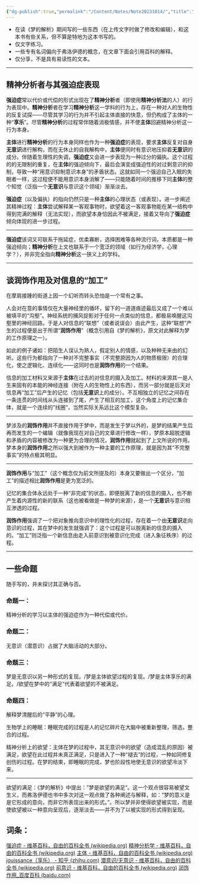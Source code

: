 ```yaml
---
{"dg-publish":true,"permalink":"/Content/Notes/Note20231014/","title":"231014|笔记|读《梦的解析》","tags":["note"],"created":"","updated":""}
---
```


- 在读《梦的解析》期间写的一些东西（在上传文字时做了修改和编辑），和这本书有些关系，但不算是特地为这本书写的。
- 仅文字练习。
- 一些专有名词偏向于弗洛伊德的概念，在文章下面会引用百科的解释。
- 仅分享，不是具有易读性的文本。

***
## **精神分析**者与其强迫症表现

**强迫症**常以代价或代偿的形式出现在了**精神分析**者（即使用**精神分析法**的人）的行为表现中。**精神分析**者在学习**精神分析**这一学科的行为上，存在一种对人的生物性的反复试探——尽管其学习的行为并不引起主体直接的快意，但仍构成了主体的一种“**享乐**”。尽管**精神分析**的过程常伴随着消极情感，并不使**主体**回避精神分析这一行为本身。

**主体**进行**精神分析**的行为本身同样也作为一种**强迫症**的表现，要求**主体**反复对自身**无意识**进行解构，而在无休止的自我解构中，**主体**便同时有意识地压抑着**无意识**的成分。伴随着生理性的失调，**强迫症**又会进一步表现为一种过分的偏执。这个过程的的无限制的重复，在**主体**的强迫倾向下，最后会演变成强迫性的对过剩意识的抑制，导致一种“用意识抑制意识本身”的矛盾状态。这就如同一个强迫自己入眠的失眠者一样，这过程便不能用意识本身消解了——只能随着时间的推移下同**主体**的整个知觉（泛指一个**无意识**与意识这个领域）渐渐淡去。

**强迫症**（以及偏执）的指向仍然只是一种**主体**的心理状态（或表现）。进一步阐述其精神过程：**主体**尝试解释某一客观事物时，欲望着这一客观事物能在某一结构中得到完满的解释（无法实现），而欲望本身恰因此不被满足，接着又导向了**强迫症**倾向体现的进一步过程。
***
**强迫症**该词又可联系于拖延症，优柔寡断，选择困难等各种流行词，本质都是一种强迫倾向；**精神分析**在上文也联系于一个宽泛的领域（如行为经济学，心理学？），并非完全指向**精神分析**这一狭义上的学科。
***
## 谈润饰作用及对信息的“加工”

在摩肩接踵的街道上因一个幻听而转头恐怕是一个常有之事。

人会对在意的事情仅在大量神经里的循环，留下的一道道痕迹最后又成了一个难以被填平的“沟壑”。神经系统的捕风捉影对于任何一点类似的信息，都极易唤醒这沟壑里的神经回路。于是人对信息的“联想”（或者说误会）由此产生，这种“联想”产生的过程便是出于所谓“**润饰作用**”（概念引用自《梦的解析》，原文对此解释为梦的工作原理之一）。

如此的例子诸如：把陌生人误认为熟人，假定别人的情感，以及种种无来由的幻听。这些行为都指向了一种对不完整事实（不完整原因为人的物质极限）的合理化，使之逻辑化、连续化——这同时也是**润饰作用**的一个结果。

信息的加工材料又来源于**主体**在过去的对信息的摄入及加工。材料的来源其一是人生来固有的本能的神经连接（附在人的生物性上的东西），而另一部分就是后天对信息再“加工”后产生的记忆（包括**无意识**上的成分）。不互相独立的记忆之间存在一条连贯的时间线从头连接到了尾，产生了相互的加工，这个角度上的记忆集合体，就是一个连续的”线圈“，当然实际关系远比这个模型复杂。
***
梦涉及的**润饰作用**并不直接作用于梦中，而是发生于梦以外的，是梦的结果产生后再而发生的一个编辑（就像我现在对自己的文章进行修改一样），梦原本超脱逻辑和矛盾的内容被修改为一种更为合理的情况，**润饰作用**就起到了上文所说的作用。梦本身的**润饰作用**之所以强大到被作为一种主要的工作原理，就是因为其“不完整事实”的特点极其明显。
***
**润饰作用**与“加工”（这个概念仅为前文所提及的）本身又要做出一个区分，“加工”的描述相比**润饰作用**是更为宽泛的。

记忆的集合体永远处于一种“非完成”的状态，即便脱离了新的信息的摄入，也不断产生着内源性的新的联系（这也被看做是一种梦的来源），是一个**无意识**与意识相互渗透的过程。

**润饰作用**强调了一个把对象推向意识中的理性化的过程，存在着一个由**无意识**走向意识的过程，其在梦中的发生就强调了：这个过程是可以脱离新的信息的摄入的。“加工”则泛指一个新信息由走入前意识到被意识化完成（进入象征秩序）的过程。
***
## 一些命题
随手写的，并未探讨其正确与否。
### 命题一：
精神分析的学习以主体的强迫症作为一种代偿或代价。
### 命题二：
无意识（潜意识）占据了大脑活动的大部分。
### 命题三：
梦是无意识以另一种形式的复现。/梦是主体欲望过程的复现。/梦是主体享乐的满足。/欲望在梦中的“满足”代表着欲望的不被满足。
### 命题四：
解释梦清醒后的“平静”的心理。

生物学上的睡眠：睡眠完成的过程是人的记忆碎片在大脑中被重新整理，筛选，整合的过程。

精神分析上的欲望：主体在梦的过程中，其无意识中的欲望（造成混乱的原因）被满足，欲望在此过程并未真正满足，只是进入了一种“褪去”的过程，一种如同修复创伤的过程。在梦的结束，即睡眠的完成，梦也阶段性地使无意识的欲望冷淡下来。
***
欲望的满足：《梦的解析》中提出：”梦是欲望的满足“。这一个观点很容易被望文生义，而弗洛伊德也书中多次对这一观点做了各种阐述与解释，如：“梦的意义是是它形成的意向，而非它所表现出来的形式。”。所以梦并非使得欲望被实现，而是使欲望被以一种意向呈现后，逐渐淡去——并不为了以被实现的形式得到呈现。

## 词条：
[强迫症 - 维基百科，自由的百科全书 (wikipedia.org)](https://zh.wikipedia.org/wiki/%E5%BC%BA%E8%BF%AB%E7%97%87)
[精神分析学 - 维基百科，自由的百科全书 (wikipedia.org)](https://zh.wikipedia.org/wiki/%E7%B2%BE%E7%A5%9E%E5%88%86%E6%9E%90%E5%AD%A6)
[主体 - 维基百科，自由的百科全书 (wikipedia.org)](https://zh.wikipedia.org/wiki/%E4%B8%BB%E4%BD%93)
[jouissance（享乐） - 知乎 (zhihu.com)](https://zhuanlan.zhihu.com/p/649388234)
[潜意识/无意识 - 维基百科，自由的百科全书 (wikipedia.org)](https://zh.wikipedia.org/wiki/%E6%BD%9B%E6%84%8F%E8%AD%98)
[前意识 - 维基百科，自由的百科全书 (wikipedia.org)](https://zh.wikipedia.org/wiki/%E5%89%8D%E6%84%8F%E8%AF%86)
[润饰作用_百度百科 (baidu.com)](https://baike.baidu.com/item/%E6%B6%A6%E9%A5%B0%E4%BD%9C%E7%94%A8)